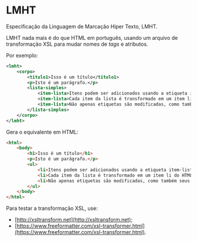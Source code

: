 # LMHT

Especificação da Linguagem de Marcação Hiper Texto, LMHT.

LMHT nada mais é do que HTML em português, usando um arquivo de transformação XSL para mudar nomes de _tags_ e atributos.

Por exemplo:

```xml
<lmht>
    <corpo>
        <titulo1>Isso é um título</titulo1>
        <p>Isto é um parágrafo.</p>
        <lista-simples>
            <item-lista>Itens podem ser adicionados usando a etiqueta item-lista.</item-lista>
            <item-lista>Cada item da lista é transformado em um item li do HTML.</item-lista>
            <item-lista>Não apenas etiquetas são modificadas, como também seus atributos.</item-lista>
        </lista-simples>
    </corpo>
</lmht>
```

Gera o equivalente em HTML:

```html
<html>
    <body>
        <h1>Isso é um título</h1>
        <p>Isto é um parágrafo.</p>
        <ul>
            <li>Itens podem ser adicionados usando a etiqueta item-lista.</li>
            <li>Cada item da lista é transformado em um item li do HTML.</li>
            <li>Não apenas etiquetas são modificadas, como também seus atributos.</li>
        </ul>
    </body>
</html>
```

Para testar a transformação XSL, use: 

- [http://xsltransform.net](http://xsltransform.net);
- [https://www.freeformatter.com/xsl-transformer.html](https://www.freeformatter.com/xsl-transformer.html).